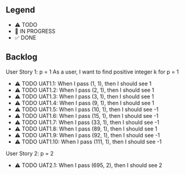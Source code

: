 ## Legend
- ⚠ TODO
- 🚧 IN PROGRESS
- ✅ DONE

## Backlog

User Story 1: p = 1
As a user, I want to find positive integer k for p = 1


- ⚠ TODO UAT1.1: When I pass (1, 1), then I should see 1
- ⚠ TODO UAT1.2: When I pass (2, 1), then I should see 1
- ⚠ TODO UAT1.3: When I pass (3, 1), then I should see 1
- ⚠ TODO UAT1.4: When I pass (9, 1), then I should see 1
- ⚠ TODO UAT1.5: When I pass (10, 1), then I should see -1
- ⚠ TODO UAT1.6: When I pass (15, 1), then I should see -1
- ⚠ TODO UAT1.7: When I pass (33, 1), then I should see -1
- ⚠ TODO UAT1.8: When I pass (89, 1), then I should see 1
- ⚠ TODO UAT1.9: When I pass (92, 1), then I should see -1
- ⚠ TODO UAT1.10: When I pass (111, 1), then I should see -1

User Story 2: p = 2
- ⚠ TODO UAT2.1: When I pass (695, 2), then I should see 2
